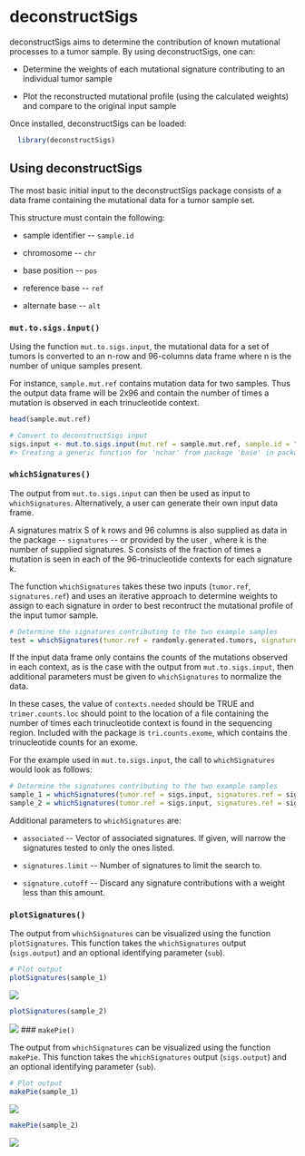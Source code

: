 <!-- README.md is generated from README.Rmd. Please edit that file -->
deconstructSigs
===============

deconstructSigs aims to determine the contribution of known mutational processes to a tumor sample. By using deconstructSigs, one can:

-   Determine the weights of each mutational signature contributing to an individual tumor sample

-   Plot the reconstructed mutational profile (using the calculated weights) and compare to the original input sample

Once installed, deconstructSigs can be loaded:

``` r
  library(deconstructSigs)
```

Using deconstructSigs
---------------------

The most basic initial input to the deconstructSigs package consists of a data frame containing the mutational data for a tumor sample set.

This structure must contain the following:

-   sample identifier -- `sample.id`

-   chromosome -- `chr`

-   base position -- `pos`

-   reference base -- `ref`

-   alternate base -- `alt`

### `mut.to.sigs.input()`

Using the function `mut.to.sigs.input`, the mutational data for a set of tumors is converted to an n-row and 96-columns data frame where n is the number of unique samples present.

For instance, `sample.mut.ref` contains mutation data for two samples. Thus the output data frame will be 2x96 and contain the number of times a mutation is observed in each trinucleotide context.

``` r
head(sample.mut.ref)

# Convert to deconstructSigs input
sigs.input <- mut.to.sigs.input(mut.ref = sample.mut.ref, sample.id = "Sample", chr = "chr", pos = "pos", ref = "ref", alt = "alt")
#> Creating a generic function for 'nchar' from package 'base' in package 'S4Vectors'
```

### `whichSignatures()`

The output from `mut.to.sigs.input` can then be used as input to `whichSignatures`. Alternatively, a user can generate their own input data frame.

A signatures matrix S of k rows and 96 columns is also supplied as data in the package -- `signatures` -- or provided by the user , where k is the number of supplied signatures. S consists of the fraction of times a mutation is seen in each of the 96-trinucleotide contexts for each signature k.

The function `whichSignatures` takes these two inputs (`tumor.ref`, `signatures.ref`) and uses an iterative approach to determine weights to assign to each signature in order to best recontruct the mutational profile of the input tumor sample.

``` r
# Determine the signatures contributing to the two example samples
test = whichSignatures(tumor.ref = randomly.generated.tumors, signatures.ref = signatures, sample.id = 2)
```

If the input data frame only contains the counts of the mutations observed in each context, as is the case with the output from `mut.to.sigs.input`, then additional parameters must be given to `whichSignatures` to normalize the data.

In these cases, the value of `contexts.needed` should be TRUE and `trimer.counts.loc` should point to the location of a file containing the number of times each trinucleotide context is found in the sequencing region. Included with the package is `tri.counts.exome`, which contains the trinucleotide counts for an exome.

For the example used in `mut.to.sigs.input`, the call to `whichSignatures` would look as follows:

``` r
# Determine the signatures contributing to the two example samples
sample_1 = whichSignatures(tumor.ref = sigs.input, signatures.ref = signatures, sample.id = 1, contexts.needed = TRUE, trimer.counts.loc = tri.counts.exome)
sample_2 = whichSignatures(tumor.ref = sigs.input, signatures.ref = signatures, sample.id = 2, contexts.needed = TRUE, trimer.counts.loc = tri.counts.exome)
```

Additional parameters to `whichSignatures` are:

-   `associated` -- Vector of associated signatures. If given, will narrow the signatures tested to only the ones listed.

-   `signatures.limit` -- Number of signatures to limit the search to.

-   `signature.cutoff` -- Discard any signature contributions with a weight less than this amount.

### `plotSignatures()`

The output from `whichSignatures` can be visualized using the function `plotSignatures`. This function takes the `whichSignatures` output (`sigs.output`) and an optional identifying parameter (`sub`).

``` r
# Plot output
plotSignatures(sample_1)
```

![](README-unnamed-chunk-6-1.png)

``` r
plotSignatures(sample_2)
```

![](README-unnamed-chunk-6-2.png)
\#\#\# `makePie()`

The output from `whichSignatures` can be visualized using the function `makePie`. This function takes the `whichSignatures` output (`sigs.output`) and an optional identifying parameter (`sub`).

``` r
# Plot output
makePie(sample_1)
```

![](README-unnamed-chunk-7-1.png)

``` r
makePie(sample_2)
```

![](README-unnamed-chunk-7-2.png)

